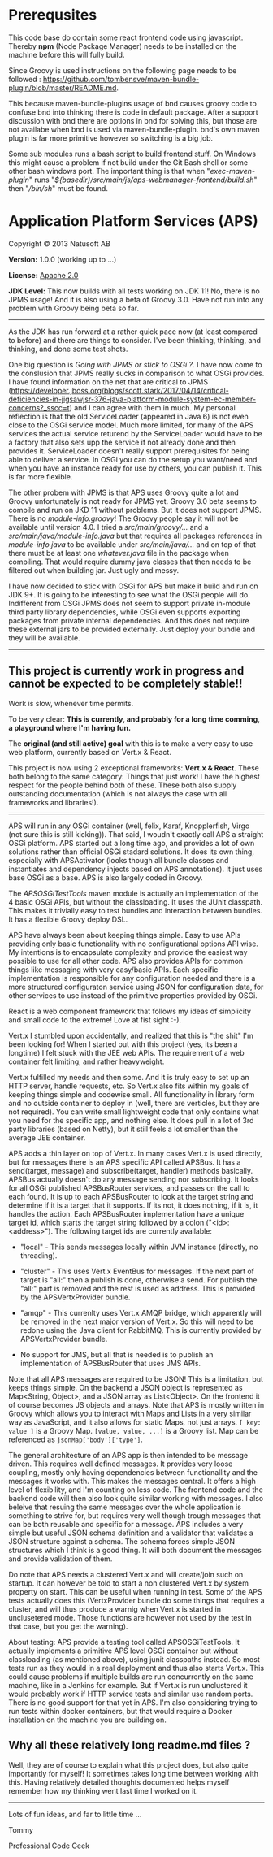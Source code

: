 # Prerequsites

This code base do contain some react frontend code using javascript. Thereby __npm__
(Node Package Manager) needs to be installed on the machine before this will fully
build.

Since Groovy is used instructions on the following page needs to be followed : <https://github.com/tombensve/maven-bundle-plugin/blob/master/README.md>.

This because maven-bundle-plugins usage of bnd causes groovy code to confuse bnd into thinking there is code in default package. After a support discussion with bnd there are options in bnd for solving this, but those are not availabe when bnd is used via maven-bundle-plugin. bnd's own maven plugin is far more primitive however so switching is a big job.

Some sub modules runs a bash script to build frontend stuff. On Windows this might cause a problem if not build under the Git Bash shell or some other bash windows port. The important thing is that when "_exec-maven-plugin_" runs "_${basedir}/src/main/js/aps-webmanager-frontend/build.sh_" then "_/bin/sh_" must be found. 

# Application Platform Services (APS)

Copyright © 2013 Natusoft AB

__Version:__ 1.0.0 (working up to ...)

__License:__ [Apache 2.0](lics/Apache-2.0.md)

__JDK Level:__ This now builds with all tests working on JDK 11! No, there is no JPMS usage! And it is also using a beta of Groovy 3.0. Have not run into any problem with Groovy being beta so far. 

----

As the JDK has run forward at a rather quick pace now (at least compared to before) and there are things to consider. I've been thinking, thinking, and thinking, and done some test shots. 

One big question is _Going with JPMS or stick to OSGi ?_. I have now come to the conslusion that JPMS really sucks in comparison to what OSGi provides. I have found information on the net that are critical to JPMS (<https://developer.jboss.org/blogs/scott.stark/2017/04/14/critical-deficiencies-in-jigsawjsr-376-java-platform-module-system-ec-member-concerns?_sscc=t>) and I can agree with them in much. My personal reflection is that the old ServiceLoader (appeared in Java 6) is not even close to the OSGi service model. Much more limited, for many of the APS services the actual service returend by the ServiceLoader would have to be a factory that also sets upp the service if not already done and then provides it. ServiceLoader doesn't really support prerequisites for being able to deliver a service. In OSGi you can do the setup you want/need and when you have an instance ready for use by others, you can publish it. This is far more flexible.

The other probem with JPMS is that APS uses Groovy quite a lot and Groovy unfortunately is not ready for JPMS yet. Groovy 3.0 beta seems to compile and run on JKD 11 without problems. But it does not support JPMS. There is no _module-info.groovy_! The Groovy people say it will not be available until version 4.0. I tried a _src/main/groovy/..._ and a _src/main/java/module-info.java_ but that requires all packages references in _module-info.java_ to be available under _src/main/java/..._ and on top of that there must be at least one _whatever.java_ file in the package when compiling. That would require dummy java classes that then needs to be filtered out when building jar. Just ugly and messy.   

I have now decided to stick with OSGi for APS but make it build and run on JDK 9+. It is going to be interesting to see what the OSGi people will do. Indifferent from OSGi JPMS does not seem to support private in-module third party library dependencies, while OSGi even supports exporting packages from private internal dependencies. And this does not require these external jars to be provided externally. Just deploy your bundle and they will be available.

----

## This project is currently work in progress and cannot be expected to be completely stable!!

Work is slow, whenever time permits.

To be very clear: **This is currently, and probably for a long time comming, a playground where I'm having fun.**

The __original (and still active) goal__ with this is to make a very easy to use web platform, currently based on Vert.x & React.

This project is now using 2 exceptional frameworks: __Vert.x & React__. These both belong to the same category: Things that just work! I have the highest respect for the people behind both of these. These both also supply outstanding documentation (which is not always the case with all frameworks and libraries!).

---- 

APS will run in any OSGi container (well, felix, Karaf, Knopplerfish, Virgo (not sure this is still kicking)). That said, I woudn't exactly call APS a straight OSGi platform. APS started out a long time ago, and provides a lot of own solutions rather than official OSGi stadard solutions. It does its own thing, especially with APSActivator (looks though all bundle classes and instantiates and dependency injects based on APS annotations). It just uses base OSGi as a base. APS is also largely coded in Groovy.

The _APSOSGiTestTools_ maven module is actually an implementation of the 4 basic OSGi APIs, but without the classloading. It uses the JUnit classpath. This makes it trivially easy to test bundles and interaction between bundles. It has a flexible Groovy deploy DSL.

APS have always been about keeping things simple. Easy to use APIs providing only basic functionality with no configurational options API wise. My intentions is to encapsulate complexity and provide the easiest way possible to use for all other code. APS also provides APIs for common things like messaging with very easy/basic APIs. Each specific implementation is responsible for any configuration needed and there is a more structured configuraton service using JSON for configuration data, for other services to use instead of the primitive properties provided by OSGi.

React is a web component framework that follows my ideas of simplicity and small code to the extreme! Love at fist sight :-).

Vert.x I stumbled upon accidentally, and realized that this is "the shit" I'm been looking for! When I started out with this project (yes, its been a longtime) I felt stuck with the JEE web APIs. The requirement of a web container felt limiting, and rather heavyweight.

Vert.x fulfilled my needs and then some. And it is truly easy to set up an HTTP server, handle requests, etc. So Vert.x also fits within my goals of keeping things simple and codewise small. All functionality in library form and no outside container to deploy in (well, there are verticles, but they are not required). You can write small lightweight code that only contains what you need for the specific app, and nothing else. It does pull in a lot of 3rd party libraries (based on Netty), but it still feels a lot smaller than the average JEE container. 

APS adds a thin layer on top of Vert.x. In many cases Vert.x is used directly, but for messages there is an APS specific API called APSBus. It has a send(target, message) and subscribe(target, handler) methods basically. APSBus actually doesn't do any message sending nor subscribing. It looks for all OSGi published APSBusRouter services, and passes on the call to each found. It is up to each APSBusRouter to look at the target string and determine if it is a target that it supports. If its not, it does nothing, if it is, it handles the action. Each APSBusRouter implementation have a unique target id, which starts the target string followed by a colon ("\<id\>:\<address\>"). The following target ids are currently available: 

- "local" - This sends messages locally within JVM instance (directly, no threading). 

- "cluster" - This uses Vert.x EventBus for messages. If the next part of target is "all:" then a publish is done, otherwise a send. For publish the "all:" part is removed and the rest is used as address. This is provided by the APSVertxProvider bundle.

- "amqp" - This currenlty uses Vert.x AMQP bridge, which apparently will be removed in the next major version of Vert.x. So this will need to be redone using the Java client for RabbitMQ. This is currently provided by APSVertxProvider bundle.

- No support for JMS, but all that is needed is to publish an implementation of APSBusRouter that uses JMS APIs.

Note that all APS messages are required to be JSON! This is a limitation, but keeps things simple. On the backend a JSON object is represented as Map\<String, Object\>, and a JSON array as List\<Object\>. On the frontend it of course becomes JS objects and arrays. Note that APS is mostly written in Groovy which allows you to interact with Maps and Lists in a very similar way as JavaScript, and it also allows for static Maps, not just arrays. `[ key: value ]` is a Groovy Map. `[value, value, ...]` is a Groovy list. Map can be referenced as `jsonMap['body']['type']`.   

The general architecture of an APS app is then intended to be message driven. This requires well defined messages. It provides very loose coupling, mostly only having dependencies between functionallity and the messages it works with. This makes the messages central. It offers a high level of flexibility, and I'm counting on less code. The frontend code and the backend code will then also look quite similar working with messages. I also beleive that resuing the same messages over the whole application is something to strive for, but requires very well though trough messages that can be both reusable and specific for a message. APS includes a very simple but useful JSON schema definition and a validator that validates a JSON structure against a schema. The schema forces simple JSON structures which I think is a good thing. It will both document the messages and provide validation of them.

Do note that APS needs a clustered Vert.x and will create/join such on startup. It can however be told to start a non clustered Vert.x by system property on start. This can be useful when running in test. Some of the APS tests actually does this (VertxProvider bundle do some things that requires a cluster, and will thus produce a warnig when Vert.x is started in unclusetered mode. Those functions are however not used by the test in that case, but you get the warning). 

About testing: APS provide a testing tool called APSOSGiTestTools. It actually implements a primitive APS level OSGi container but without classloading (as mentioned above), using junit classpaths instead. So most tests run as they would in a real deployment and thus also starts Vert.x. This could cause problems if multiple builds are run concurrently on the same machine, like in a Jenkins for example. But if Vert.x is run unclustered it would probably work if HTTP service tests and similar use random ports. There is no good support for that yet in APS. I'm also considering trying to run tests within docker containers, but that would require a Docker installation on the machine you are building on.

## Why all these relatively long readme.md files ?

Well, they are of course to explain what this project does, but also quite importantly for myself! It sometimes takes long time between working with this. Having relatively detailed thoughts documented helps myself remember how my thinking went last time I worked on it.

----

Lots of fun ideas, and far to little time ...

Tommy

Professional Code Geek
